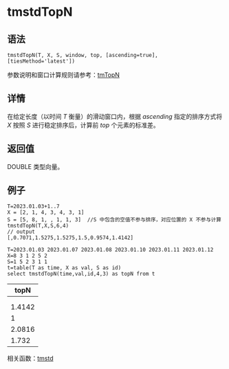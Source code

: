# tmstdTopN

## 语法

`tmstdTopN(T, X, S, window, top, [ascending=true],
[tiesMethod='latest'])`

参数说明和窗口计算规则请参考：[tmTopN](../themes/tmTopN.html)

## 详情

在给定长度（以时间 *T* 衡量）的滑动窗口内，根据 *ascending* 指定的排序方式将 *X*
按照 *S* 进行稳定排序后，计算前 *top* 个元素的标准差。

## 返回值

DOUBLE 类型向量。

## 例子

```
T=2023.01.03+1..7
X = [2, 1, 4, 3, 4, 3, 1]
S = [5, 8, 1, , 1, 1, 3]  //S 中包含的空值不参与排序，对应位置的 X 不参与计算
tmstdTopN(T,X,S,6,4)
// output
[,0.7071,1.5275,1.5275,1.5,0.9574,1.4142]

T=2023.01.03 2023.01.07 2023.01.08 2023.01.10 2023.01.11 2023.01.12
X=8 3 1 2 5 2
S=1 5 2 3 1 1
t=table(T as time, X as val, S as id)
select tmstdTopN(time,val,id,4,3) as topN from t
```

| topN |
| --- |
|  |
|  |
| 1.4142 |
| 1 |
| 2.0816 |
| 1.732 |

相关函数：[tmstd](tmstd.html)

